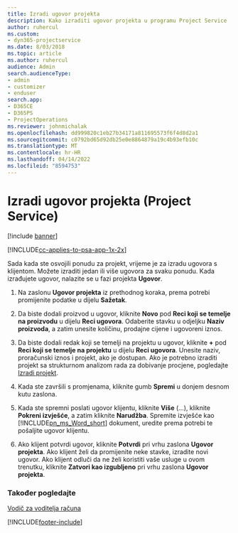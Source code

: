 ```yaml
---
title: Izradi ugovor projekta
description: Kako izraditi ugovor projekta u programu Project Service
author: ruhercul
ms.custom:
- dyn365-projectservice
ms.date: 8/03/2018
ms.topic: article
ms.author: ruhercul
audience: Admin
search.audienceType:
- admin
- customizer
- enduser
search.app:
- D365CE
- D365PS
- ProjectOperations
ms.reviewer: johnmichalak
ms.openlocfilehash: dd999820c1eb27b34171a811695573f6f4d8d2a1
ms.sourcegitcommit: c0792bd65d92db25e0e8864879a19c4b93efb10c
ms.translationtype: MT
ms.contentlocale: hr-HR
ms.lasthandoff: 04/14/2022
ms.locfileid: "8594753"
---
```

# <a name="create-a-project-contract-project-service"></a>Izradi ugovor projekta (Project Service)

[!include [banner](../includes/psa-now-project-operations.md)]

[!INCLUDE[cc-applies-to-psa-app-1x-2x](../includes/cc-applies-to-psa-app-1x-2x.md)]

Sada kada ste osvojili ponudu za projekt, vrijeme je za izradu ugovora s klijentom. Možete izraditi jedan ili više ugovora za svaku ponudu. Kada izrađujete ugovor, nalazite se u fazi projekta **Ugovor**.  
  
1. Na zaslonu **Ugovor projekta** iz prethodnog koraka, prema potrebi promijenite podatke u dijelu **Sažetak**.  
  
2. Da biste dodali proizvod u ugovor, kliknite **Novo** pod **Reci koji se temelje na proizvodu** u dijelu **Reci ugovora**. Odaberite stavku u odjeljku **Naziv proizvoda**, a zatim unesite količinu, prodajne cijene i ugovoreni iznos.  
  
3. Da biste dodali redak koji se temelji na projektu u ugovor, kliknite **+** pod **Reci koji se temelje na projektu** u dijelu **Reci ugovora**. Unesite naziv, proračunski iznos i projekt, ako je dostupan. Ako je potrebno izraditi projekt sa strukturnom analizom rada za dobivanje procjene, pogledajte [Izradi projekt](../psa/create-project.md).  
  
4. Kada ste završili s promjenama, kliknite gumb **Spremi** u donjem desnom kutu zaslona.  
  
5. Kada ste spremni poslati ugovor klijentu, kliknite **Više** (...), kliknite **Pokreni izvješće**, a zatim kliknite **Narudžba**. Spremite izvješće kao [!INCLUDE[pn_ms_Word_short](../includes/pn-ms-word-short.md)] dokument, uredite prema potrebi te pošaljite ugovor klijentu.  
  
6. Ako klijent potvrdi ugovor, kliknite **Potvrdi** pri vrhu zaslona **Ugovor projekta**. Ako klijent želi da promijenite neke stavke, izradite novi ugovor. Ako klijent odluči da ne želi koristiti vaše usluge u ovom trenutku, kliknite **Zatvori kao izgubljeno** pri vrhu zaslona **Ugovor projekta**.  
  
### <a name="see-also"></a>Također pogledajte  
 [Vodič za voditelja računa](../psa/account-manager-guide.md)


[!INCLUDE[footer-include](../includes/footer-banner.md)]
